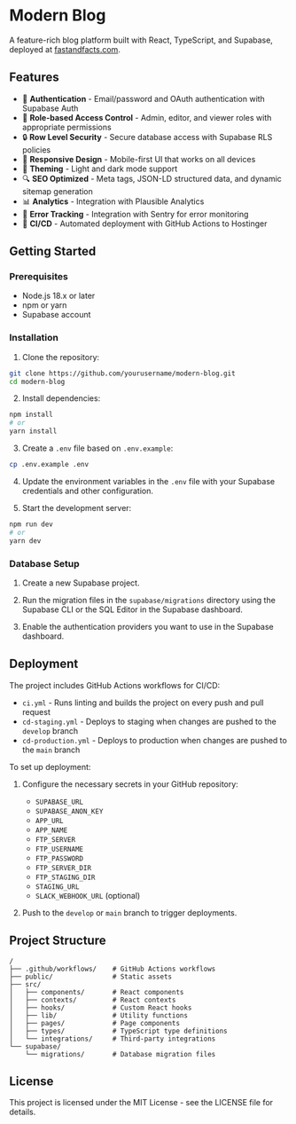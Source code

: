 # Modern Blog

A feature-rich blog platform built with React, TypeScript, and Supabase, deployed at [fastandfacts.com](https://fastandfacts.com).

## Features

- 🔐 **Authentication** - Email/password and OAuth authentication with Supabase Auth
- 👥 **Role-based Access Control** - Admin, editor, and viewer roles with appropriate permissions
- 🔒 **Row Level Security** - Secure database access with Supabase RLS policies
- 📱 **Responsive Design** - Mobile-first UI that works on all devices
- 🎨 **Theming** - Light and dark mode support
- 🔍 **SEO Optimized** - Meta tags, JSON-LD structured data, and dynamic sitemap generation
- 📊 **Analytics** - Integration with Plausible Analytics
- 🐞 **Error Tracking** - Integration with Sentry for error monitoring
- 🚀 **CI/CD** - Automated deployment with GitHub Actions to Hostinger

## Getting Started

### Prerequisites

- Node.js 18.x or later
- npm or yarn
- Supabase account

### Installation

1. Clone the repository:

```bash
git clone https://github.com/yourusername/modern-blog.git
cd modern-blog
```

2. Install dependencies:

```bash
npm install
# or
yarn install
```

3. Create a `.env` file based on `.env.example`:

```bash
cp .env.example .env
```

4. Update the environment variables in the `.env` file with your Supabase credentials and other configuration.

5. Start the development server:

```bash
npm run dev
# or
yarn dev
```

### Database Setup

1. Create a new Supabase project.

2. Run the migration files in the `supabase/migrations` directory using the Supabase CLI or the SQL Editor in the Supabase dashboard.

3. Enable the authentication providers you want to use in the Supabase dashboard.

## Deployment

The project includes GitHub Actions workflows for CI/CD:

- `ci.yml` - Runs linting and builds the project on every push and pull request
- `cd-staging.yml` - Deploys to staging when changes are pushed to the `develop` branch
- `cd-production.yml` - Deploys to production when changes are pushed to the `main` branch

To set up deployment:

1. Configure the necessary secrets in your GitHub repository:
   - `SUPABASE_URL`
   - `SUPABASE_ANON_KEY`
   - `APP_URL`
   - `APP_NAME`
   - `FTP_SERVER`
   - `FTP_USERNAME`
   - `FTP_PASSWORD`
   - `FTP_SERVER_DIR`
   - `FTP_STAGING_DIR`
   - `STAGING_URL`
   - `SLACK_WEBHOOK_URL` (optional)

2. Push to the `develop` or `main` branch to trigger deployments.

## Project Structure

```
/
├── .github/workflows/    # GitHub Actions workflows
├── public/               # Static assets
├── src/
│   ├── components/       # React components
│   ├── contexts/         # React contexts
│   ├── hooks/            # Custom React hooks
│   ├── lib/              # Utility functions
│   ├── pages/            # Page components
│   ├── types/            # TypeScript type definitions
│   └── integrations/     # Third-party integrations
└── supabase/
    └── migrations/       # Database migration files
```

## License

This project is licensed under the MIT License - see the LICENSE file for details.
